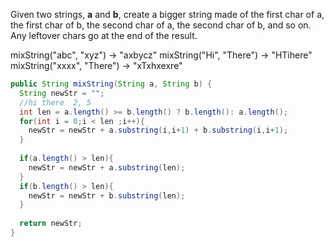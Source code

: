 Given two strings, **a** and **b**, create a bigger string made of the first char of a, the first char of b, the second char of a, the second char of b, and so on. Any leftover chars go at the end of the result.

mixString("abc", "xyz") → "axbycz"
mixString("Hi", "There") → "HTihere"
mixString("xxxx", "There") → "xTxhxexre"



```java
public String mixString(String a, String b) {
  String newStr = "";
  //hi there  2, 5
  int len = a.length() >= b.length() ? b.length(): a.length();
  for(int i = 0;i < len ;i++){
    newStr = newStr + a.substring(i,i+1) + b.substring(i,i+1);
  }
  
  if(a.length() > len){
    newStr = newStr + a.substring(len);
  }
  if(b.length() > len){
    newStr = newStr + b.substring(len);
  }
  
  return newStr;
}

```

